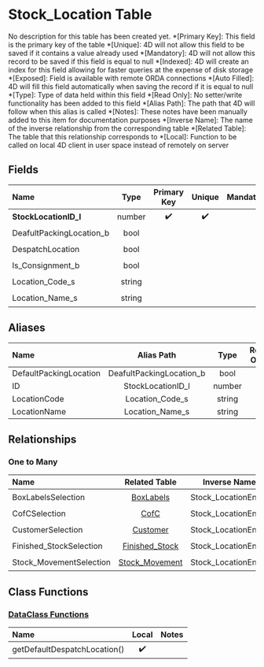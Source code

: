 ﻿# Stock_Location Table
No description for this table has been created yet.
*[Primary Key]: This field is the primary key of the table
*[Unique]: 4D will not allow this field to be saved if it contains a value already used
*[Mandatory]: 4D will not allow this record to be saved if this field is equal to null
*[Indexed]: 4D will create an index for this field allowing for faster queries at the expense of disk storage
*[Exposed]: Field is available with remote ORDA connections
*[Auto Filled]: 4D will fill this field automatically when saving the record if it is equal to null
*[Type]: Type of data held within this field
*[Read Only]: No setter/write functionality has been added to this field
*[Alias Path]: The path that 4D will follow when this alias is called
*[Notes]: These notes have been manually added to this item for documentation purposes
*[Inverse Name]: The name of the inverse relationship from the corresponding table
*[Related Table]: The table that this relationship corresponds to
*[Local]: Function to be called on local 4D client in user space instead of remotely on server
## Fields
|Name|Type|Primary Key|Unique|Mandatory|Indexed|Exposed|Auto Filled|Notes|
|:---|:---:|:---:|:---:|:---:|:---:|:---:|:---:|:---:|
|**StockLocationID_l**|number|✔️|✔️||✔️|✔️|✔️||
|DeafultPackingLocation_b|bool||||✔️|✔️|||
|DespatchLocation|bool||||✔️|✔️|||
|Is_Consignment_b|bool||||✔️|✔️|||
|Location_Code_s|string|||||✔️|||
|Location_Name_s|string|||||✔️|||
## Aliases
|Name|Alias Path|Type|Read Only|Notes|
|:---|:---:|:---:|:---:|:---:|
|DefaultPackingLocation|DeafultPackingLocation_b|bool|||
|ID|StockLocationID_l|number|||
|LocationCode|Location_Code_s|string|||
|LocationName|Location_Name_s|string|||
## Relationships
### One to Many
|Name|Related Table|Inverse Name|Exposed|Notes|
|:---|:---:|:---:|:---:|:---:|
|BoxLabelsSelection|[BoxLabels](BoxLabels.md)|Stock_LocationEntity|✔️||
|CofCSelection|[CofC](CofC.md)|Stock_LocationEntity|✔️||
|CustomerSelection|[Customer](Customer.md)|Stock_LocationEntity|✔️||
|Finished_StockSelection|[Finished_Stock](Finished_Stock.md)|Stock_LocationEntity|✔️||
|Stock_MovementSelection|[Stock_Movement](Stock_Movement.md)|Stock_LocationEntity|✔️||
## Class Functions
### [DataClass Functions](https://github.com/synthotec/SynthoTec-4D/blob/main/Project/Sources/Classes/Stock_Location.4dm)
|Name|Local|Notes|
|:---|:---:|:---:|
|getDefaultDespatchLocation()|✔️||